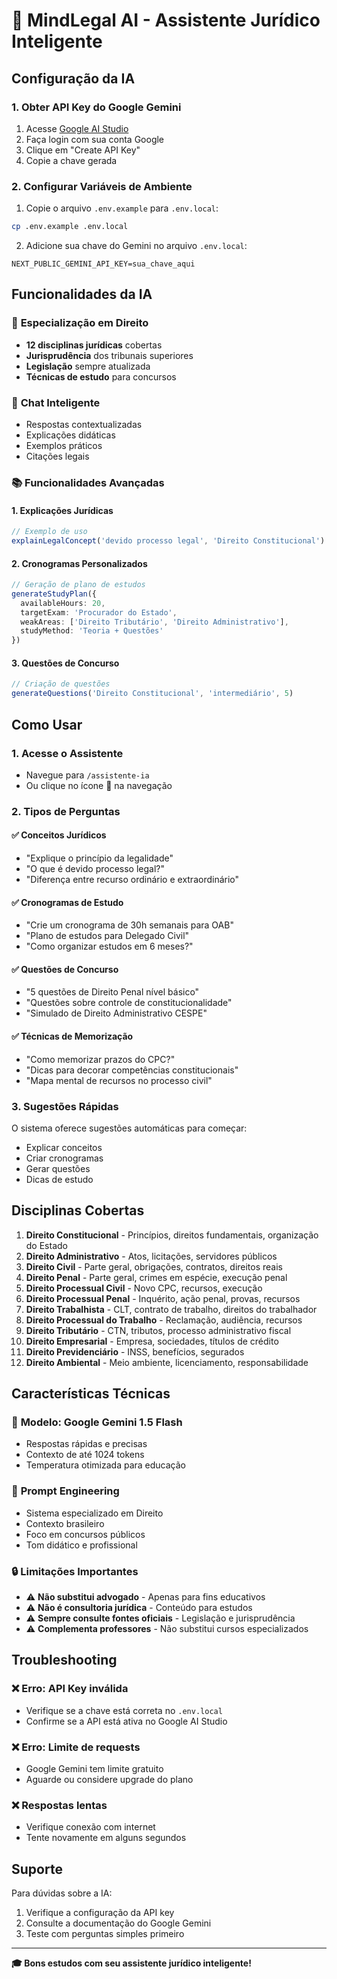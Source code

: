 # 🤖 MindLegal AI - Assistente Jurídico Inteligente

## Configuração da IA

### 1. Obter API Key do Google Gemini

1. Acesse [Google AI Studio](https://makersuite.google.com/app/apikey)
2. Faça login com sua conta Google
3. Clique em "Create API Key"
4. Copie a chave gerada

### 2. Configurar Variáveis de Ambiente

1. Copie o arquivo `.env.example` para `.env.local`:
```bash
cp .env.example .env.local
```

2. Adicione sua chave do Gemini no arquivo `.env.local`:
```env
NEXT_PUBLIC_GEMINI_API_KEY=sua_chave_aqui
```

## Funcionalidades da IA

### 🎯 **Especialização em Direito**
- **12 disciplinas jurídicas** cobertas
- **Jurisprudência** dos tribunais superiores
- **Legislação** sempre atualizada
- **Técnicas de estudo** para concursos

### 💬 **Chat Inteligente**
- Respostas contextualizadas
- Explicações didáticas
- Exemplos práticos
- Citações legais

### 📚 **Funcionalidades Avançadas**

#### 1. **Explicações Jurídicas**
```typescript
// Exemplo de uso
explainLegalConcept('devido processo legal', 'Direito Constitucional')
```

#### 2. **Cronogramas Personalizados**
```typescript
// Geração de plano de estudos
generateStudyPlan({
  availableHours: 20,
  targetExam: 'Procurador do Estado',
  weakAreas: ['Direito Tributário', 'Direito Administrativo'],
  studyMethod: 'Teoria + Questões'
})
```

#### 3. **Questões de Concurso**
```typescript
// Criação de questões
generateQuestions('Direito Constitucional', 'intermediário', 5)
```

## Como Usar

### 1. **Acesse o Assistente**
- Navegue para `/assistente-ia`
- Ou clique no ícone 🤖 na navegação

### 2. **Tipos de Perguntas**

#### ✅ **Conceitos Jurídicos**
- "Explique o princípio da legalidade"
- "O que é devido processo legal?"
- "Diferença entre recurso ordinário e extraordinário"

#### ✅ **Cronogramas de Estudo**
- "Crie um cronograma de 30h semanais para OAB"
- "Plano de estudos para Delegado Civil"
- "Como organizar estudos em 6 meses?"

#### ✅ **Questões de Concurso**
- "5 questões de Direito Penal nível básico"
- "Questões sobre controle de constitucionalidade"
- "Simulado de Direito Administrativo CESPE"

#### ✅ **Técnicas de Memorização**
- "Como memorizar prazos do CPC?"
- "Dicas para decorar competências constitucionais"
- "Mapa mental de recursos no processo civil"

### 3. **Sugestões Rápidas**
O sistema oferece sugestões automáticas para começar:
- Explicar conceitos
- Criar cronogramas
- Gerar questões
- Dicas de estudo

## Disciplinas Cobertas

1. **Direito Constitucional** - Princípios, direitos fundamentais, organização do Estado
2. **Direito Administrativo** - Atos, licitações, servidores públicos
3. **Direito Civil** - Parte geral, obrigações, contratos, direitos reais
4. **Direito Penal** - Parte geral, crimes em espécie, execução penal
5. **Direito Processual Civil** - Novo CPC, recursos, execução
6. **Direito Processual Penal** - Inquérito, ação penal, provas, recursos
7. **Direito Trabalhista** - CLT, contrato de trabalho, direitos do trabalhador
8. **Direito Processual do Trabalho** - Reclamação, audiência, recursos
9. **Direito Tributário** - CTN, tributos, processo administrativo fiscal
10. **Direito Empresarial** - Empresa, sociedades, títulos de crédito
11. **Direito Previdenciário** - INSS, benefícios, segurados
12. **Direito Ambiental** - Meio ambiente, licenciamento, responsabilidade

## Características Técnicas

### 🧠 **Modelo: Google Gemini 1.5 Flash**
- Respostas rápidas e precisas
- Contexto de até 1024 tokens
- Temperatura otimizada para educação

### 🎯 **Prompt Engineering**
- Sistema especializado em Direito
- Contexto brasileiro
- Foco em concursos públicos
- Tom didático e profissional

### 🔒 **Limitações Importantes**
- ⚠️ **Não substitui advogado** - Apenas para fins educativos
- ⚠️ **Não é consultoria jurídica** - Conteúdo para estudos
- ⚠️ **Sempre consulte fontes oficiais** - Legislação e jurisprudência
- ⚠️ **Complementa professores** - Não substitui cursos especializados

## Troubleshooting

### ❌ **Erro: API Key inválida**
- Verifique se a chave está correta no `.env.local`
- Confirme se a API está ativa no Google AI Studio

### ❌ **Erro: Limite de requests**
- Google Gemini tem limite gratuito
- Aguarde ou considere upgrade do plano

### ❌ **Respostas lentas**
- Verifique conexão com internet
- Tente novamente em alguns segundos

## Suporte

Para dúvidas sobre a IA:
1. Verifique a configuração da API key
2. Consulte a documentação do Google Gemini
3. Teste com perguntas simples primeiro

---

**🎓 Bons estudos com seu assistente jurídico inteligente!**
